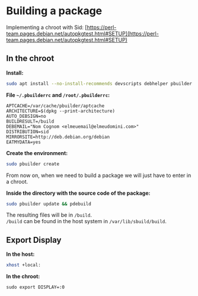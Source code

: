 # Building a package
Implementing a chroot with Sid: [https://perl-team.pages.debian.net/autopkgtest.html#SETUP](https://perl-team.pages.debian.net/autopkgtest.html#SETUP)

## In the chroot

**Install:**

```bash
sudo apt install --no-install-recommends devscripts debhelper pbuilder git vim build-essential dh-make
```

**File `~/.pbuilderrc` and `/root/.pbuilderrc`:**

```text
APTCACHE=/var/cache/pbuilder/aptcache
ARCHITECTURE=$(dpkg --print-architecture)
AUTO_DEBSIGN=no
BUILDRESULT=/build
DEBEMAIL="Nom Cognom <elmeuemail@elmeudomini.com>"
DISTRIBUTION=sid
MIRRORSITE=http://deb.debian.org/debian
EATMYDATA=yes
```

**Create the environment:**

```bash
sudo pbuilder create
```

From now on, when we need to build a package we will just have to enter in a chroot.

**Inside the directory with the source code of the package:**

```bash
sudo pbuilder update && pdebuild
```

The resulting files will be in `/build`.  
`/build` can be found in the host system in `/var/lib/sbuild/build`.

## Export Display

**In the host:**

```bash
xhost +local:
```

**In the chroot:**

```
sudo export DISPLAY=:0
```